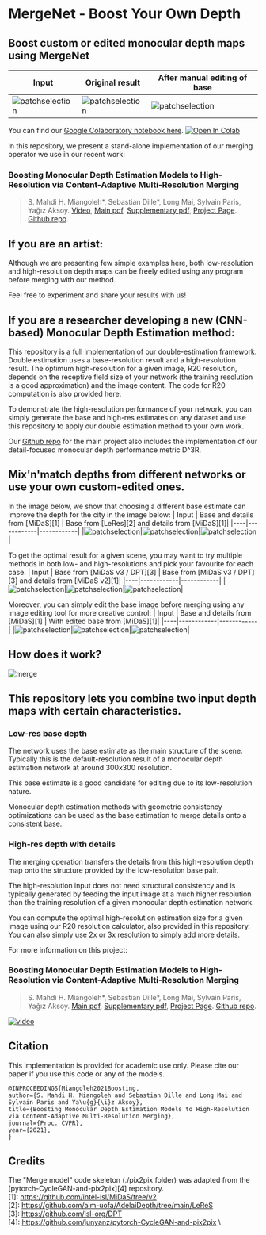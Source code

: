 # MergeNet - Boost Your Own Depth

## Boost custom or edited monocular depth maps using MergeNet


| Input | Original result | After manual editing of base|
|----|------------|------------|
|![patchselection](./figures/lunch_rgb.jpg)|![patchselection](./figures/lunch_orig.png)|![patchselection](./figures/lunch_edited.png)|

You can find our [Google Colaboratory notebook here](./colab/byod.ipynb).   [![Open In Colab](https://colab.research.google.com/assets/colab-badge.svg)](https://colab.research.google.com/github/compphoto/BoostYourOwnDepth/blob/main/colab/byod.ipynb)

In this repository, we present a stand-alone implementation of our merging operator we use in our recent work:

### Boosting Monocular Depth Estimation Models to High-Resolution via Content-Adaptive Multi-Resolution Merging 
> S. Mahdi H. Miangoleh\*, Sebastian Dille\*, Long Mai, Sylvain Paris, Yağız Aksoy.
> [Video](https://www.youtube.com/watch?v=lDeI17pHlqo),
> [Main pdf](http://yaksoy.github.io/papers/CVPR21-HighResDepth.pdf),
> [Supplementary pdf](http://yaksoy.github.io/papers/CVPR21-HighResDepth-Supp.pdf),
> [Project Page](http://yaksoy.github.io/highresdepth/).
> [Github repo](https://github.com/compphoto/BoostingMonocularDepth).



## If you are an artist:

Although we are presenting few simple examples here, both low-resolution and high-resolution depth maps can be freely edited using any program before merging with our method.

Feel free to experiment and share your results with us!

## If you are a researcher developing a new (CNN-based) Monocular Depth Estimation method:

This repository is a full implementation of our double-estimation framework. Double estimation uses a base-resolution result and a high-resolution result. The optimum high-resolution for a given image, R20 resolution, depends on the receptive field size of your network (the training resolution is a good approximation) and the image content. The code for R20 computation is also provided here.

To demonstrate the high-resolution performance of your network, you can simply generate the base and high-res estimates on any dataset and use this repository to apply our double estimation method to your own work.

Our [Github repo](https://github.com/compphoto/BoostingMonocularDepth) for the main project also includes the implementation of our detail-focused monocular depth performance metric D^3R.



## Mix'n'match depths from different networks or use your own custom-edited ones. 
In the image below, we show that choosing a different base estimate can improve the depth for the city in the image below:
| Input | Base and details from [MiDaS][1] | Base from [LeRes][2] and details from [MiDaS][1]|
|----|------------|------------|
|![patchselection](./figures/lunch_rgb.jpg)|![patchselection](./figures/lunch_orig.png)|![patchselection](./figures/Lunch_mix.png)|

To get the optimal result for a given scene, you may want to try multiple methods in both low- and high-resolutions and pick your favourite for each case.
| Input | Base from [MiDaS v3 / DPT][3] | Base from [MiDaS v3 / DPT][3] and details from [MiDaS v2][1]|
|----|------------|------------|
|![patchselection](./figures/Motorcycle-perfect_rgb.png)|![patchselection](./figures/motorcycle_dpt_base.png)|![patchselection](./figures/motorcycle_double.png)|

Moreover, you can simply edit the base image before merging using any image editing tool for more creative control:
| Input | Base and details from [MiDaS][1] | With edited base from [MiDaS][1]|
|----|------------|------------|
|![patchselection](./figures/lunch_rgb.jpg)|![patchselection](./figures/lunch_orig.png)|![patchselection](./figures/lunch_edited.png)|



## How does it work?

![merge](./figures/merge.png)

## This repository lets you combine two input depth maps with certain characteristics.

### Low-res base depth

The network uses the base estimate as the main structure of the scene. Typically this is the default-resolution result of a monocular depth estimation network at around 300x300 resolution. 

This base estimate is a good candidate for editing due to its low-resolution nature.

Monocular depth estimation methods with geometric consistency optimizations can be used as the base estimation to merge details onto a consistent base.

### High-res depth with details

The merging operation transfers the details from this high-resolution depth map onto the structure provided by the low-resolution base pair.

The high-resolution input does not need structural consistency and is typically generated by feeding the input image at a much higher resolution than the training resolution of a given monocular depth estimation network.

You can compute the optimal high-resolution estimation size for a given image using our R20 resolution calculator, also provided in this repository. You can also simply use 2x or 3x resolution to simply add more details.




For more information on this project:
### Boosting Monocular Depth Estimation Models to High-Resolution via Content-Adaptive Multi-Resolution Merging 

> S. Mahdi H. Miangoleh\*, Sebastian Dille\*, Long Mai, Sylvain Paris, Yağız Aksoy.
> [Main pdf](http://yaksoy.github.io/papers/CVPR21-HighResDepth.pdf),
> [Supplementary pdf](http://yaksoy.github.io/papers/CVPR21-HighResDepth-Supp.pdf),
> [Project Page](http://yaksoy.github.io/highresdepth/).
> [Github repo](https://github.com/compphoto/BoostingMonocularDepth).

[![video](./figures/video_thumbnail.jpg)](https://www.youtube.com/watch?v=lDeI17pHlqo)

## Citation

This implementation is provided for academic use only. Please cite our paper if you use this code or any of the models.
```
@INPROCEEDINGS{Miangoleh2021Boosting,
author={S. Mahdi H. Miangoleh and Sebastian Dille and Long Mai and Sylvain Paris and Ya\u{g}{\i}z Aksoy},
title={Boosting Monocular Depth Estimation Models to High-Resolution via Content-Adaptive Multi-Resolution Merging},
journal={Proc. CVPR},
year={2021},
}
```

## Credits

The "Merge model" code skeleton (./pix2pix folder) was adapted from the [pytorch-CycleGAN-and-pix2pix][4] repository.\
[1]: https://github.com/intel-isl/MiDaS/tree/v2 \
[2]: https://github.com/aim-uofa/AdelaiDepth/tree/main/LeReS \
[3]: https://github.com/isl-org/DPT \
[4]: https://github.com/junyanz/pytorch-CycleGAN-and-pix2pix \





